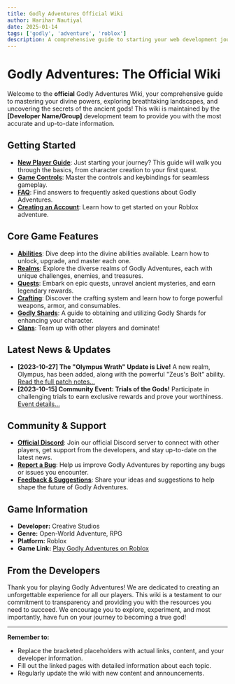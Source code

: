 ```yaml
---
title: Godly Adventures Official Wiki
author: Harihar Nautiyal
date: 2025-01-14
tags: ['godly', 'adventure', 'roblox']
description: A comprehensive guide to starting your web development journey in 2025
---
```


# Godly Adventures: The Official Wiki

Welcome to the **official** Godly Adventures Wiki, your comprehensive guide to mastering your divine powers, exploring breathtaking landscapes, and uncovering the secrets of the ancient gods! This wiki is maintained by the **\[Developer Name/Group]** development team to provide you with the most accurate and up-to-date information.

## Getting Started

*   [**New Player Guide**](Getting%20Started/new-player-guide.md): Just starting your journey? This guide will walk you through the basics, from character creation to your first quest.
*   [**Game Controls**](link-to-game-controls): Master the controls and keybindings for seamless gameplay.
*   [**FAQ**](link-to-faq): Find answers to frequently asked questions about Godly Adventures.
*   [**Creating an Account**](link-to-account-page): Learn how to get started on your Roblox adventure.

## Core Game Features

*   [**Abilities**](link-to-abilities-page): Dive deep into the divine abilities available. Learn how to unlock, upgrade, and master each one.
*   [**Realms**](link-to-realms-page): Explore the diverse realms of Godly Adventures, each with unique challenges, enemies, and treasures.
*   [**Quests**](link-to-quests-page): Embark on epic quests, unravel ancient mysteries, and earn legendary rewards.
*   [**Crafting**](link-to-crafting-page): Discover the crafting system and learn how to forge powerful weapons, armor, and consumables.
*   [**Godly Shards**](link-to-godly-shards-page): A guide to obtaining and utilizing Godly Shards for enhancing your character.
*   [**Clans**](link-to-clans-page): Team up with other players and dominate!

## Latest News & Updates

*   **\[2023-10-27] The "Olympus Wrath" Update is Live!**  A new realm, Olympus, has been added, along with the powerful "Zeus's Bolt" ability. [Read the full patch notes...](link-to-update-notes)
*   **\[2023-10-15] Community Event: Trials of the Gods!** Participate in challenging trials to earn exclusive rewards and prove your worthiness. [Event details...](link-to-event-page)

## Community & Support

*   [**Official Discord**](link-to-discord-server): Join our official Discord server to connect with other players, get support from the developers, and stay up-to-date on the latest news.
*   [**Report a Bug**](link-to-bug-report): Help us improve Godly Adventures by reporting any bugs or issues you encounter.
*   [**Feedback & Suggestions**](link-to-feedback-page): Share your ideas and suggestions to help shape the future of Godly Adventures.

## Game Information

*   **Developer:** Creative Studios
*   **Genre:** Open-World Adventure, RPG
*   **Platform:** Roblox
*   **Game Link:** [Play Godly Adventures on Roblox](link-to-roblox-game-page)

## From the Developers

Thank you for playing Godly Adventures! We are dedicated to creating an unforgettable experience for all our players. This wiki is a testament to our commitment to transparency and providing you with the resources you need to succeed. We encourage you to explore, experiment, and most importantly, have fun on your journey to becoming a true god!

---

**Remember to:**

*   Replace the bracketed placeholders with actual links, content, and your developer information.
*   Fill out the linked pages with detailed information about each topic.
*   Regularly update the wiki with new content and announcements.
